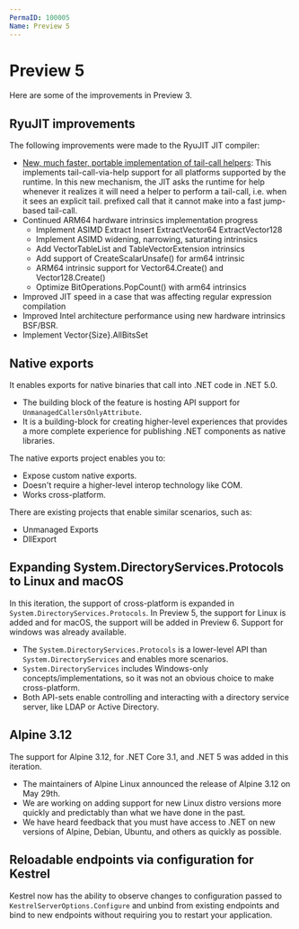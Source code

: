 ```yaml
---
PermaID: 100005
Name: Preview 5
---
```


# Preview 5

Here are some of the improvements in Preview 3.

## RyuJIT improvements

The following improvements were made to the RyuJIT JIT compiler:

 - [New, much faster, portable implementation of tail-call helpers](https://github.com/dotnet/runtime/pull/341): This implements tail-call-via-help support for all platforms supported by the runtime. In this new mechanism, the JIT asks the runtime for help whenever it realizes it will need a helper to perform a tail-call, i.e. when it sees an explicit tail. prefixed call that it cannot make into a fast jump-based tail-call.
 - Continued ARM64 hardware intrinsics implementation progress
   - Implement ASIMD Extract Insert ExtractVector64 ExtractVector128
   - Implement ASIMD widening, narrowing, saturating intrinsics
   - Add VectorTableList and TableVectorExtension intrinsics
   - Add support of CreateScalarUnsafe() for arm64 intrinsic
   - ARM64 intrinsic support for Vector64.Create() and Vector128.Create()
   - Optimize BitOperations.PopCount() with arm64 intrinsics
 - Improved JIT speed in a case that was affecting regular expression compilation
 - Improved Intel architecture performance using new hardware intrinsics BSF/BSR.
 - Implement Vector{Size}.AllBitsSet

## Native exports

It enables exports for native binaries that call into .NET code in .NET 5.0. 

 - The building block of the feature is hosting API support for `UnmanagedCallersOnlyAttribute`.
 - It is a building-block for creating higher-level experiences that provides a more complete experience for publishing .NET components as native libraries. 

The native exports project enables you to:

 - Expose custom native exports.
 - Doesn't require a higher-level interop technology like COM.
 - Works cross-platform.

There are existing projects that enable similar scenarios, such as:

 - Unmanaged Exports
 - DllExport

## Expanding System.DirectoryServices.Protocols to Linux and macOS

In this iteration, the support of cross-platform is expanded in `System.DirectoryServices.Protocols`. In Preview 5, the support for Linux is added and for macOS, the support will be added in Preview 6. Support for windows was already available.

 - The `System.DirectoryServices.Protocols` is a lower-level API than `System.DirectoryServices` and enables more scenarios. 
 - `System.DirectoryServices` includes Windows-only concepts/implementations, so it was not an obvious choice to make cross-platform. 
 - Both API-sets enable controlling and interacting with a directory service server, like LDAP or Active Directory.

## Alpine 3.12

The support for Alpine 3.12, for .NET Core 3.1, and .NET 5 was added in this iteration. 

 - The maintainers of Alpine Linux announced the release of Alpine 3.12 on May 29th. 
 - We are working on adding support for new Linux distro versions more quickly and predictably than what we have done in the past. 
 - We have heard feedback that you must have access to .NET on new versions of Alpine, Debian, Ubuntu, and others as quickly as possible.

## Reloadable endpoints via configuration for Kestrel

Kestrel now has the ability to observe changes to configuration passed to `KestrelServerOptions.Configure` and unbind from existing endpoints and bind to new endpoints without requiring you to restart your application.